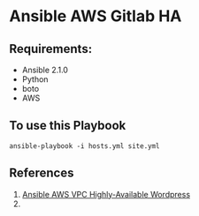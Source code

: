 # Ansible AWS Gitlab HA

## Requirements:

 - Ansible 2.1.0
 - Python
 - boto
 - AWS

## To use this Playbook

 ```shell
ansible-playbook -i hosts.yml site.yml
```

## References 

1. [Ansible AWS VPC Highly-Available Wordpress]
2. 



[Ansible AWS VPC Highly-Available Wordpress]:https://rbgeek.wordpress.com/2015/08/03/highly-available-wordpress-installation-inside-aws-vpc-using-ansible/
